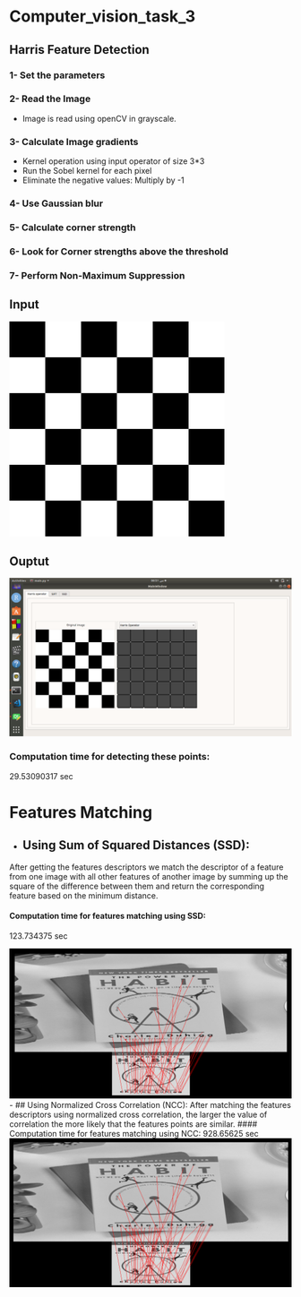 # Computer_vision_task_3

## Harris Feature Detection
### 1- Set the parameters
### 2- Read the Image
* Image is read using openCV in grayscale.

### 3- Calculate Image gradients
* Kernel operation using input operator of size 3*3
* Run the Sobel kernel for each pixel
* Eliminate the negative values: Multiply by -1

### 4- Use Gaussian blur

### 5- Calculate corner strength

### 6- Look for Corner strengths above the threshold

### 7- Perform Non-Maximum Suppression


## Input
<img  src="squares.png">

## Ouptut
<img  src="harris.png">

### Computation time for detecting these points:  
29.53090317 sec

# Features Matching
  - ## Using Sum of Squared Distances (SSD):
  After getting the features descriptors we match the descriptor of a feature from one image with all other features of another image by summing up the square of the difference between them and return the corresponding feature based on the minimum distance.
  #### Computation time for features matching using SSD:
   123.734375 sec

  <img  src="SSD_matching.png">
  - ## Using Normalized Cross Correlation (NCC):
  After matching the features descriptors using normalized cross correlation, the larger the value of correlation the more likely that the features points are similar.
  #### Computation time for features matching using NCC:
   928.65625 sec

  <img  src="NCC_matching.png">
